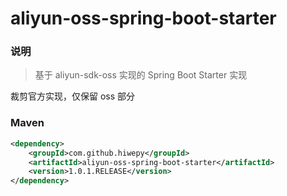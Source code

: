 # aliyun-oss-spring-boot-starter


### 说明

 > 基于 aliyun-sdk-oss 实现的 Spring Boot Starter 实现

裁剪官方实现，仅保留 oss 部分

### Maven

``` xml
<dependency>
	<groupId>com.github.hiwepy</groupId>
	<artifactId>aliyun-oss-spring-boot-starter</artifactId>
	<version>1.0.1.RELEASE</version>
</dependency>
```
